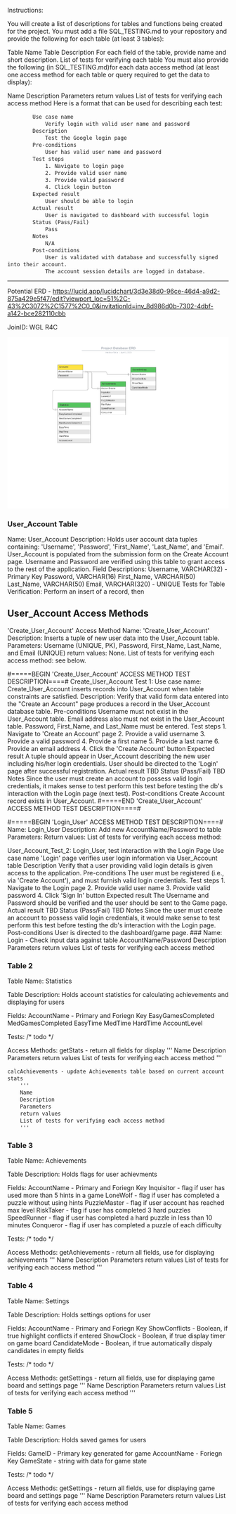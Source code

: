 Instructions:

You will create a list of descriptions for tables and functions being created for the project.
You must add a file SQL_TESTING.md to your repository and provide the following for each table (at least 3 tables):

Table Name
Table Description
For each field of the table, provide name and short description.
List of tests for verifying each table
You must also provide the following (in SQL_TESTING.md)for each data access method (at least one access method for each table or query required to get the data to display):

Name
Description
Parameters
return values
List of tests for verifying each access method
Here is a format that can be used for describing each test:

            Use case name
                Verify login with valid user name and password
            Description
                Test the Google login page
            Pre-conditions
                User has valid user name and password
            Test steps
                1. Navigate to login page
                2. Provide valid user name
                3. Provide valid password
                4. Click login button
            Expected result
                User should be able to login
            Actual result
                User is navigated to dashboard with successful login
            Status (Pass/Fail)
                Pass
            Notes
                N/A
            Post-conditions
                User is validated with database and successfully signed into their account.
                The account session details are logged in database. 
                
                
----------------------------------------------------------------------------------------------------------
Potential ERD - https://lucid.app/lucidchart/3d3e38d0-96ce-46d4-a9d2-875a429e5f47/edit?viewport_loc=51%2C-43%2C3072%2C1577%2C0_0&invitationId=inv_8d986d0b-7302-4dbf-a142-bce282110cbb

JoinID:
WGL R4C

<p align="center">
 <img  src="Images_Milestone5/ProjectDatabaseERD.png">
</p>

### User_Account Table ###
Name: User_Account
Description:
    Holds user account data tuples containing: 'Username', 'Password', 'First_Name', 'Last_Name', and 'Email'. 
    User_Account is populated from the submission form on the Create Account page.
    Username and Password are verified using this table to grant access to the rest of the application.
Field Descriptions:
    Username, VARCHAR(32) - Primary Key
    Password, VARCHAR(16)
    First_Name, VARCHAR(50)
    Last_Name, VARCHAR(50)
    Email, VARCHAR(320) - UNIQUE
Tests for Table Verification:
    Perform an insert of a record, then 

## User_Account Access Methods ##
'Create_User_Account' Access Method
    Name: 'Create_User_Account'
    Description:  Inserts a tuple of new user data into the User_Account table. 
    Parameters:  Username (UNIQUE, PK), Password, First_Name, Last_Name, and Email (UNIQUE)
    return values:  None.
    List of tests for verifying each access method: see below.
    
#=====BEGIN 'Create_User_Account' ACCESS METHOD TEST DESCRIPTION====#
Create_User_Account Test 1:
    Use case name:
        Create_User_Account inserts records into User_Account when table constraints are satisfied.
    Description:
        Verify that valid form data entered into the "Create an Account" page produces a record in the User_Account database table.
    Pre-conditions
        Username must not exist in the User_Account table.
        Email address also must not exist in the User_Account table.
        Password, First_Name, and Last_Name must be entered. 
    Test steps
        1. Navigate to 'Create an Account' page
        2. Provide a valid username
        3. Provide a valid password
        4. Provide a first name
        5. Provide a last name
        6. Provide an email address
        4. Click the 'Create Account' button
    Expected result
        A tuple should appear in User_Account describing the new user including his/her login credentials. 
        User should be directed to the 'Login' page after successful registration.
    Actual result
        TBD
    Status (Pass/Fail)
        TBD
    Notes
        Since the user must create an account to possess valid login credentials, it makes sense to test perform this test before
        testing the db's interaction with the Login page (next test).
    Post-conditions
        Create Account record exists in User_Account.
#=====END 'Create_User_Account' ACCESS METHOD TEST DESCRIPTION====#

#=====BEGIN 'Login_User' ACCESS METHOD TEST DESCRIPTION====#
    Name: Login_User
    Description: Add new AccountName/Password to table
    Parameters: 
    Return values: 
    List of tests for verifying each access method:
    
User_Account_Test_2: Login_User, test interaction with the Login Page
    Use case name
        'Login' page verifies user login information via User_Account table
    Description
        Verify that a user providing valid login details is given access to the application. 
    Pre-conditions
        The user must be registered (i.e., via 'Create Account'), and must furnish valid login credentials.
    Test steps
        1. Navigate to the Login page
        2. Provide valid user name
        3. Provide valid password
        4. Click 'Sign In' button
    Expected result
        The Username and Password should be verified and the user should be sent to the Game page.
    Actual result
        TBD
    Status (Pass/Fail)
        TBD
    Notes
        Since the user must create an account to possess valid login credentials, it would make sense to test perform this test before
        testing the db's interaction with the Login page.
    Post-conditions
        User is directed to the dashboard/game page.
    ### 
    Name: Login - Check input data against table AccountName/Password
    Description
    Parameters
    return values
    List of tests for verifying each access method
    

     

### Table 2 ###
Table Name: Statistics

Table Description:
    Holds account statistics for calculating achievements and displaying for users
    
Fields:
    AccountName - Primary and Foriegn Key
    EasyGamesCompleted
    MedGamesCompleted
    EasyTime
    MedTime
    HardTime
    AccountLevel
    
Tests:
    /* todo */
    
Access Methods:
    getStats - return all fields for display
        '''
        Name
        Description
        Parameters
        return values
        List of tests for verifying each access method
        '''
    
    calcAchievements - update Achievements table based on current account stats
        '''
        Name
        Description
        Parameters
        return values
        List of tests for verifying each access method
        '''
        
### Table 3 ###

Table Name: Achievements

Table Description:
    Holds flags for user achievments
    
Fields:
    AccountName - Primary and Foriegn Key
    Inquisitor - flag if user has used more than 5 hints in a game
    LoneWolf - flag if user has completed a puzzle without using hints
    PuzzleMaster - flag if user account has reached max level
    RiskTaker - flag if user has completed 3 hard puzzles
    SpeedRunner - flag if user has completed a hard puzzle in less than 10 minutes
    Conqueror - flag if user has completed a puzzle of each difficulty
    
Tests:
    /* todo */
    
Access Methods:
    getAchievements - return all fields, use for displaying achievements
        '''
        Name
        Description
        Parameters
        return values
        List of tests for verifying each access method
        '''
        
### Table 4 ###

Table Name: Settings

Table Description:
    Holds settings options for user
    
Fields:
    AccountName - Primary and Foriegn Key
    ShowConflicts - Boolean, if true highlight conflicts if entered
    ShowClock - Boolean, if true display timer on game board
    CandidateMode - Boolean, if true automatically dispaly candidates in empty fields
    
Tests:
    /* todo */
    
Access Methods:
    getSettings - return all fields, use for displaying game board and settings page
        '''
        Name
        Description
        Parameters
        return values
        List of tests for verifying each access method
        '''

### Table 5 ###

Table Name: Games

Table Description:
    Holds saved games for users
    
Fields:
    GameID - Primary key generated for game
    AccountName - Foriegn Key
    GameState - string with data for game state
    
Tests:
    /* todo */
    
Access Methods:
    getSettings - return all fields, use for displaying game board and settings page
        '''
        Name
        Description
        Parameters
        return values
        List of tests for verifying each access method
